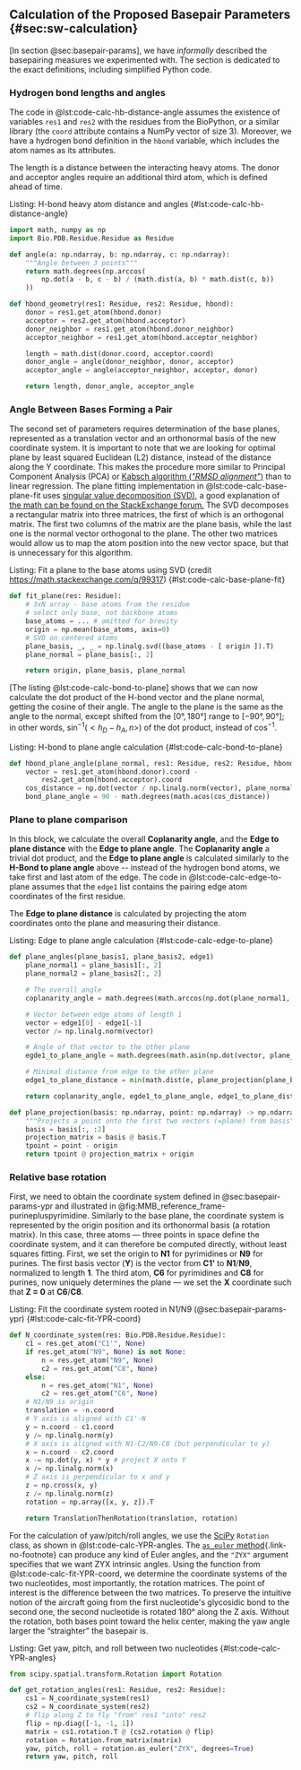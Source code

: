 ## Calculation of the Proposed Basepair Parameters {#sec:sw-calculation}

[In section @sec:basepair-params], we have _informally_ described the basepairing measures we experimented with.
The section is dedicated to the exact definitions, including simplified Python code.

### Hydrogen bond lengths and angles

The code in @lst:code-calc-hb-distance-angle assumes the existence of variables `res1` and `res2` with the residues from the BioPython, or a similar library (the `coord` attribute contains a NumPy vector of size 3).
Moreover, we have a hydrogen bond definition in the `hbond` variable, which includes the atom names as its attributes.

The length is a distance between the interacting heavy atoms.
The donor and acceptor angles require an additional third atom, which is defined ahead of time.

Listing: H-bond heavy atom distance and angles {#lst:code-calc-hb-distance-angle}

```python
import math, numpy as np
import Bio.PDB.Residue.Residue as Residue

def angle(a: np.ndarray, b: np.ndarray, c: np.ndarray):
    """Angle between 3 points"""
    return math.degrees(np.arccos(
        np.dot(a - b, c - b) / (math.dist(a, b) * math.dist(c, b))
    ))

def hbond_geometry(res1: Residue, res2: Residue, hbond):
    donor = res1.get_atom(hbond.donor)
    acceptor = res2.get_atom(hbond.acceptor)
    donor_neighbor = res1.get_atom(hbond.donor_neighbor)
    acceptor_neighbor = res1.get_atom(hbond.acceptor_neighbor)

    length = math.dist(donor.coord, acceptor.coord)
    donor_angle = angle(donor_neighbor, donor, acceptor)
    acceptor_angle = angle(acceptor_neighbor, acceptor, donor)

    return length, donor_angle, acceptor_angle
```

### Angle Between Bases Forming a Pair

The second set of parameters requires determination of the base planes, represented as a translation vector and an orthonormal basis of the new coordinate system.
It is important to note that we are looking for optimal plane by least squared Euclidean (L2) distance, instead of the distance along the Y coordinate.
This makes the procedure more similar to Principal Component Analysis (PCA) or [Kabsch algorithm (_"RMSD alignment"_)](https://doi.org/10.1107/S0567739476001873) than to linear regression.
The plane fitting implementation in @lst:code-calc-base-plane-fit uses [singular value decomposition (SVD)](https://en.wikipedia.org/wiki/Singular_value_decomposition), a good explanation of [the math can be found on the StackExchange forum.](https://math.stackexchange.com/q/99317)
The SVD decomposes a rectangular matrix into three matrices, the first of which is an orthogonal matrix.
The first two columns of the matrix are the plane basis, while the last one is the normal vector orthogonal to the plane.
The other two matrices would allow us to map the atom position into the new vector space, but that is unnecessary for this algorithm.
<!-- We also define a projection function, which will be useful in the next step. -->

Listing: Fit a plane to the base atoms using SVD (credit <https://math.stackexchange.com/q/99317>) {#lst:code-calc-base-plane-fit}

```python
def fit_plane(res: Residue):
    # 3xN array - base atoms from the residue
    # select only base, not backbone atoms
    base_atoms = ... # omitted for brevity
    origin = np.mean(base_atoms, axis=0)
    # SVD on centered atoms
    plane_basis, _, _ = np.linalg.svd((base_atoms - [ origin ]).T)
    plane_normal = plane_basis[:, 2]

    return origin, plane_basis, plane_normal
```
<!--projection_matrix = plane_basis @ plane_basis.T

# def plane_projection(point: np.ndarray) -> np.ndarray:
#     tpoint = point - origin
#     return tpoint @ projection_matrix + origin-->

[The listing @lst:code-calc-bond-to-plane] shows that we can now calculate the dot product of the H-bond vector and the plane normal, getting the cosine of their angle.
The angle to the plane is the same as the angle to the normal, except shifted from the $[0°, 180°]$ range to $[-90°, 90°]$; in other words, $\mathrm{sin}^{-1} (<h_D - h_A,n>)$ of the dot product, instead of $\mathrm{cos}^{-1}$.

Listing: H-bond to plane angle calculation {#lst:code-calc-bond-to-plane}

```python
def hbond_plane_angle(plane_normal, res1: Residue, res2: Residue, hbond):
    vector = res1.get_atom(hbond.donor).coord -
        res2.get_atom(hbond.acceptor).coord
    cos_distance = np.dot(vector / np.linalg.norm(vector), plane_normal)
    bond_plane_angle = 90 - math.degrees(math.acos(cos_distance))
```

### Plane to plane comparison

In this block, we calculate the overall **Coplanarity angle**, and the **Edge to plane distance** with the **Edge to plane angle**.
The **Coplanarity angle** a trivial dot product, and the **Edge to plane angle** is calculated similarly to the **H-Bond to plane angle** above --
instead of the hydrogen bond atoms, we take first and last atom of the edge.
The code in @lst:code-calc-edge-to-plane assumes that the `edge1` list contains the pairing edge atom coordinates of the first residue.

The **Edge to plane distance** is calculated by projecting the atom coordinates onto the plane and measuring their distance.

Listing: Edge to plane angle calculation {#lst:code-calc-edge-to-plane}

```python
def plane_angles(plane_basis1, plane_basis2, edge1)
    plane_normal1 = plane_basis1[:, 2]
    plane_normal2 = plane_basis2[:, 2]

    # The overall angle
    coplanarity_angle = math.degrees(math.arccos(np.dot(plane_normal1, plane_normal2)))

    # Vector between edge atoms of length 1
    vector = edge1[0] - edge1[-1]
    vector /= np.linalg.norm(vector)

    # Angle of that vector to the other plane
    egde1_to_plane_angle = math.degrees(math.asin(np.dot(vector, plane_normal2)))

    # Minimal distance from edge to the other plane
    edge1_to_plane_distance = min(math.dist(e, plane_projection(plane_basis2, e)) for e in edge1)

    return coplanarity_angle, egde1_to_plane_angle, edge1_to_plane_distance

def plane_projection(basis: np.ndarray, point: np.ndarray) -> np.ndarray:
    """Projects a point onto the first two vectors (=plane) from basis"""
    basis = basis[:, :2]
    projection_matrix = basis @ basis.T
    tpoint = point - origin
    return tpoint @ projection_matrix + origin
```

### Relative base rotation

First, we need to obtain the coordinate system defined in @sec:basepair-params-ypr and illustrated in @fig:MMB_reference_frame-purinepluspyrimidine.
Similarly to the base plane, the coordinate system is represented by the origin position and its orthonormal basis (a rotation matrix).
In this case, three atoms — three points in space define the coordinate system, and it can therefore be computed directly, without least squares fitting.
First, we set the origin to **N1** for pyrimidines or **N9** for purines.
The first basis vector (**Y**) is the vector from **C1'** to **N1**/**N9**, normalized to length **1**.
The third atom, **C6** for pyrimidines and **C8** for purines, now uniquely determines the plane — we set the **X** coordinate such that **Z = 0** at **C6**/**C8**.

Listing: Fit the coordinate system rooted in N1/N9 (@sec:basepair-params-ypr) {#lst:code-calc-fit-YPR-coord}

```python
def N_coordinate_system(res: Bio.PDB.Residue.Residue):
    c1 = res.get_atom("C1'", None)
    if res.get_atom("N9", None) is not None:
        n = res.get_atom("N9", None)
        c2 = res.get_atom("C8", None)
    else:
        n = res.get_atom("N1", None)
        c2 = res.get_atom("C6", None)
    # N1/N9 is origin
    translation = -n.coord
    # Y axis is aligned with C1'-N
    y = n.coord - c1.coord
    y /= np.linalg.norm(y)
    # X axis is aligned with N1-C2/N9-C8 (but perpendicular to y)
    x = n.coord - c2.coord
    x -= np.dot(y, x) * y # project X onto Y
    x /= np.linalg.norm(x)
    # Z axis is perpendicular to x and y
    z = np.cross(x, y)
    z /= np.linalg.norm(z)
    rotation = np.array([x, y, z]).T

    return TranslationThenRotation(translation, rotation)
```

For the calculation of yaw/pitch/roll angles, we use the [SciPy](https://doi.org/10.1038/s41592-019-0686-2) `Rotation` class, as shown in @lst:code-calc-YPR-angles.
The [`as_euler` method](https://docs.scipy.org/doc/scipy/reference/generated/scipy.spatial.transform.Rotation.as_euler.html#r72d546869407-1){.link-no-footnote} can produce any kind of Euler angles, and the `"ZYX"` argument specifies that we want ZYX intrinsic angles.
Using the function from @lst:code-calc-fit-YPR-coord, we determine the coordinate systems of the two nucleotides, most importantly, the rotation matrices.
The point of interest is the difference between the two matrices.
To preserve the intuitive notion of the aircraft going from the first nucleotide's glycosidic bond to the second one, the second nucleotide is rotated 180° along the Z axis.
Without the rotation, both bases point toward the helix center, making the yaw angle larger the “straighter” the basepair is.


Listing: Get yaw, pitch, and roll between two nucleotides {#lst:code-calc-YPR-angles}

```python
from scipy.spatial.transform.Rotation import Rotation

def get_rotation_angles(res1: Residue, res2: Residue):
    cs1 = N_coordinate_system(res1)
    cs2 = N_coordinate_system(res2)
    # flip along Z to fly "from" res1 "into" res2 
    flip = np.diag([-1, -1, 1])
    matrix = cs1.rotation.T @ (cs2.rotation @ flip)
    rotation = Rotation.from_matrix(matrix)
    yaw, pitch, roll = rotation.as_euler("ZYX", degrees=True)
    return yaw, pitch, roll
```
